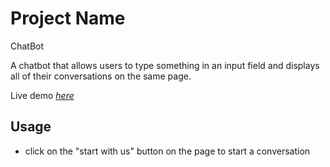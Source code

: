 # Project Name

ChatBot

A chatbot that allows users to type something in an input field and displays all of their conversations on the same page.

Live demo [_here_](https://chat-bot-1.netlify.app/)

## Usage

- click on the "start with us" button on the page to start a conversation
